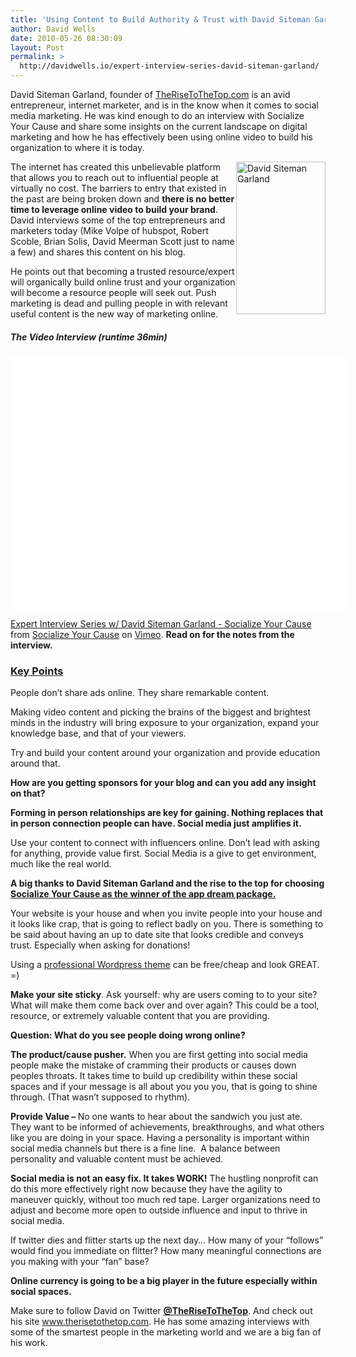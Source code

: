 ```yaml
---
title: 'Using Content to Build Authority & Trust with David Siteman Garland'
author: David Wells
date: 2010-05-26 08:30:09
layout: Post
permalink: >
  http://davidwells.io/expert-interview-series-david-siteman-garland/
---
```


David Siteman Garland, founder of <a href="http://therisetothetop.com/">TheRiseToTheTop.com</a> is an avid entrepreneur, internet marketer, and is in the know when it comes to social media marketing. He was kind enough to do an interview with Socialize Your Cause and share some insights on the current landscape on digital marketing and how he has effectively been using online video to build his organization to where it is today.

<a href="https://s3-us-west-2.amazonaws.com/assets.davidwells.io/legacy/2010/05/DavidSitemanGarland1.png"><img style="display: inline; margin-left: 0px; margin-right: 0px; border: 0px;" title="David Siteman Garland" src="https://s3-us-west-2.amazonaws.com/assets.davidwells.io/legacy/2010/05/DavidSitemanGarland_thumb1.png" border="0" alt="David Siteman Garland" width="143" height="244" align="right" /></a>The internet has created this unbelievable platform that allows you to reach out to influential people at virtually no cost. The barriers to entry that existed in the past are being broken down and <strong>there is no better time to leverage online video to build your brand</strong>. David interviews some of the top entrepreneurs and marketers today (Mike Volpe of hubspot, Robert Scoble, Brian Solis, David Meerman Scott just to name a few) and shares this content on his blog.

He points out that becoming a<strong> </strong>trusted resource/expert will organically build online trust and your organization will become a  resource people will seek out. Push marketing is dead and pulling people in with relevant useful   content is the new way of marketing online.
<h5>The Video Interview (runtime 36min)</h5>
<object classid="clsid:d27cdb6e-ae6d-11cf-96b8-444553540000" width="540" height="405" codebase="http://download.macromedia.com/pub/shockwave/cabs/flash/swflash.cab#version=6,0,40,0"><param name="allowfullscreen" value="true" /><param name="allowscriptaccess" value="always" /><param name="src" value="http://vimeo.com/moogaloop.swf?clip_id=12012236&amp;server=vimeo.com&amp;show_title=1&amp;show_byline=1&amp;show_portrait=0&amp;color=00ADEF&amp;fullscreen=1" /><embed type="application/x-shockwave-flash" width="540" height="405" src="http://vimeo.com/moogaloop.swf?clip_id=12012236&amp;server=vimeo.com&amp;show_title=1&amp;show_byline=1&amp;show_portrait=0&amp;color=00ADEF&amp;fullscreen=1" allowscriptaccess="always" allowfullscreen="true"></embed></object>

<a href="http://vimeo.com/12012236">Expert Interview Series w/ David Siteman Garland - Socialize Your Cause</a> from <a href="http://vimeo.com/socializedcause">Socialize Your Cause</a> on <a href="http://vimeo.com">Vimeo</a>. <strong>Read on for the notes from the interview.</strong>
<!--more-->
<h3><strong><strong><span style="text-decoration: underline;">Key Points</span>
</strong></strong></h3>
People don’t share ads online. They share remarkable content.

Making video content and picking the brains of the biggest and brightest  minds in the industry will bring exposure to your organization, expand  your knowledge base, and that of your viewers.

Try and build your content around your organization and provide education around that.

<strong>How are you getting sponsors for your blog and can you add any insight on that?</strong>

<strong>Forming in person relationships are key for gaining. Nothing replaces that in person connection people can have. Social media just amplifies it. </strong>

Use your content to connect with influencers online. Don’t lead with asking for anything, provide value first. Social Media is a give to get environment, much like the real world.

<strong>A big thanks to David Siteman Garland and the rise to the top for choosing <a href="http://blog.therisetothetop.com/2010/03/congratulations-app-dream-package-contest-winner/">Socialize Your Cause as the winner of the app dream package.</a> </strong>

Your website is your house and when you invite people into your house and it looks like crap, that is going to reflect badly on you. There is something to be said about having an up to date site that looks credible and conveys trust. Especially when asking for donations!

Using a <a href="http://www.socializeyourcause.org/services/web-design-services/wordpress-themes/">professional Wordpress theme</a> can be free/cheap and look GREAT. =)

<strong>Make your site sticky</strong>. Ask yourself: why are users coming to to your site? What will make them come back over and over again? This could be a tool, resource, or extremely valuable content that you are providing.

<strong>Question: What do you see people doing wrong online? </strong><strong></strong>

<strong>The product/cause pusher.</strong> When you are first getting into social media people make the mistake of cramming their products or causes down peoples throats. It takes time to build up credibility within these social spaces and if your message is all about you you you, that is going to shine through. (That wasn’t supposed to rhythm).

<strong>Provide Value – </strong>No one wants to hear about the sandwich you just ate. They want to be informed of achievements, breakthroughs, and what others like you are doing in your space. Having a personality is important within social media channels but there is a fine line.  A balance between personality and valuable content must be achieved.<strong></strong>

<strong>Social media is not an easy fix. It takes WORK!</strong> The hustling nonprofit can do this more effectively right now because they have the agility to maneuver quickly, without too much red tape. Larger organizations need to adjust and become more open to outside influence and input to thrive in social media.

If twitter dies and flitter starts up the next day… How many of your “follows” would find you immediate on flitter? How many meaningful connections are you making with your “fan” base?

<strong>Online currency is going to be a big player in the future especially within social spaces.</strong>

Make sure to follow David on Twitter <a href="http://twitter.com/therisetothetop"><strong>@TheRiseToTheTop</strong></a>. And check out his site <a href="http://www.therisetothetop.com">www.therisetothetop.com</a>. He has some amazing interviews with some of the smartest people in the marketing world and we are a big fan of his work.
